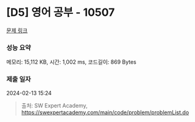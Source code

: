 # [D5] 영어 공부 - 10507 

[문제 링크](https://swexpertacademy.com/main/code/problem/problemDetail.do?contestProbId=AXNQOb3avD0DFAXS) 

### 성능 요약

메모리: 15,112 KB, 시간: 1,002 ms, 코드길이: 869 Bytes

### 제출 일자

2024-02-13 15:24



> 출처: SW Expert Academy, https://swexpertacademy.com/main/code/problem/problemList.do